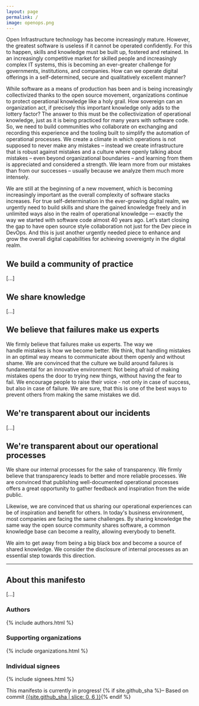 ```yaml
---
layout: page
permalink: /
image: openops.png
---
```

Open Infrastructure technology has become increasingly mature. However, the greatest software is useless if it cannot be operated confidently. For this to happen, skills and knowledge must be built up, fostered and retained. In an increasingly competitive market for skilled people and increasingly complex IT systems, this is becoming an ever-greater challenge for governments, institutions, and companies. How can we operate digital offerings in a self-determined, secure and qualitatively excellent manner?

While software as a means of production has been and is being increasingly collectivized thanks to the open source movement, organizations continue to protect operational knowledge like a holy grail. How sovereign can an organization act, if precisely this important knowledge only adds to the lottery factor? The answer to this must be the collectivization of operational knowledge, just as it is being practiced for many years with software code. So, we need to build communities who collaborate on exchanging and recording this experience and the tooling built to simplify the automation of operational processes. We create a climate in which operations is not supposed to never make any mistakes – instead we create infrastructure that is robust against mistakes and a culture where openly talking about mistakes – even beyond organizational boundaries – and learning from them is appreciated and considered a strength. We learn more from our mistakes than from our successes – usually because we analyze them much more intensely.

We are still at the beginning of a new movement, which is becoming increasingly important as the overall complexity of software stacks increases. For true self-determination in the ever-growing digital realm, we urgently need to build skills and share the gained knowledge freely and in unlimited ways also in the realm of operational knowledge — exactly the way we started with software code almost 40 years ago. Let’s start closing the gap to have open source style collaboration not just for the Dev piece in DevOps. And this is just another urgently needed piece to enhance and grow the overall digital capabilities for achieving sovereignty in the digital realm.

## We build a community of practice
[...]

## We share knowledge
[...]

## We believe that failures make us experts
We firmly believe that failures make us experts. The way we handle mistakes is how we become better. We think, that handling mistakes in an optimal way means to communicate about them openly and without shame. We are convinced that the culture we build around failures is fundamental for an innovative environment: Not being afraid of making mistakes opens the door to trying new things, without having the fear to fail. We encourage people to raise their voice - not only in case of success, but also in case of failure. We are sure, that this is one of the best ways to prevent others from making the same mistakes we did.

## We're transparent about our incidents
[...]

## We're transparent about our operational processes
We share our internal processes for the sake of transparency. We firmly believe that transparency leads to better and more reliable processes. We are convinced that publishing well-documented operational processes offers a great opportunity to gather feedback and inspiration from the wide public. 
 
Likewise, we are convinced that us sharing our operational experiences can be of inspiration and benefit for others. In today's business environment, most companies are facing the same challenges. By sharing knowledge the same way the open source community shares software, a common knowledge base can become a reality, allowing everybody to benefit. 
 
We aim to get away from being a big black box and become a source of shared knowledge. We consider the disclosure of internal processes as an essential step towards this direction.

---
## About this manifesto
[...]

### Authors

{% include authors.html %}

### Supporting organizations

{% include organizations.html %}

### Individual signees

{% include signees.html %}

<nav class="navbar navbar-light fixed-bottom" style="background-color: var(--bs-warning)">
  <div class="container">
    <span><i class="fa fa-exclamation-triangle" aria-hidden="true"></i>This manifesto is currently in progress! {% if site.github_sha %}– Based on commit <a href="https://github.com/SovereignCloudStack/open-operations-manifesto/commit/{{site.github_sha}}" target="_blank"><span class="badge rounded-pill bg-secondary">{{site.github_sha | slice: 0, 6 }}</span></a>{% endif %}</span>
  </div>
</nav>
